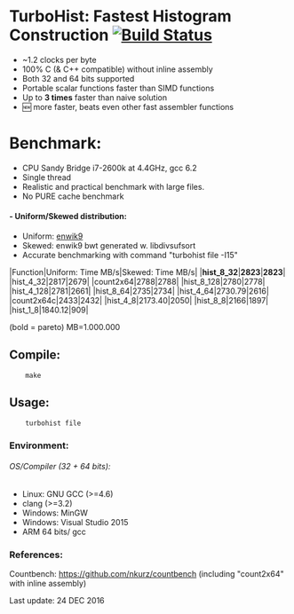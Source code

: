 TurboHist: Fastest Histogram Construction [![Build Status](https://travis-ci.org/powturbo/TurboHist.svg?branch=master)](https://travis-ci.org/powturbo/TurboHist)
=========================================

- ~1.2 clocks per byte
- 100% C (& C++ compatible) without inline assembly
- Both 32 and 64 bits supported
- Portable scalar functions faster than SIMD functions
- Up to **3 times** faster than naive solution
- :new: more faster, beats even other fast assembler functions

# Benchmark:
- CPU Sandy Bridge i7-2600k at 4.4GHz, gcc 6.2
- Single thread
- Realistic and practical benchmark with large files.
- No PURE cache benchmark

#### - Uniform/Skewed distribution: 
 - Uniform: [enwik9](http://mattmahoney.net/dc/text.html)
 - Skewed: enwik9 bwt generated w. libdivsufsort
 - Accurate benchmarking with command "turbohist file -I15"


|Function|Uniform: Time MB/s|Skewed: Time MB/s|
|**hist_8_32**|**2823**|**2823**|
|hist_4_32|2817|2679|
|count2x64|2788|2788|
|hist_8_128|2780|2778|
|hist_4_128|2781|2661|
|hist_8_64|2735|2734|
|hist_4_64|2730.79|2616|
|count2x64c|2433|2432|
|hist_4_8|2173.40|2050|
|hist_8_8|2166|1897|
|hist_1_8|1840.12|909|

 (bold = pareto)  MB=1.000.000

## Compile:


        make

## Usage:


        turbohist file

### Environment:
###### OS/Compiler (32 + 64 bits):
- Linux: GNU GCC (>=4.6) 
- clang (>=3.2) 
- Windows: MinGW
- Windows: Visual Studio 2015
- ARM 64 bits/ gcc 

### References:
Countbench: https://github.com/nkurz/countbench (including "count2x64" with inline assembly)

Last update: 24 DEC 2016

